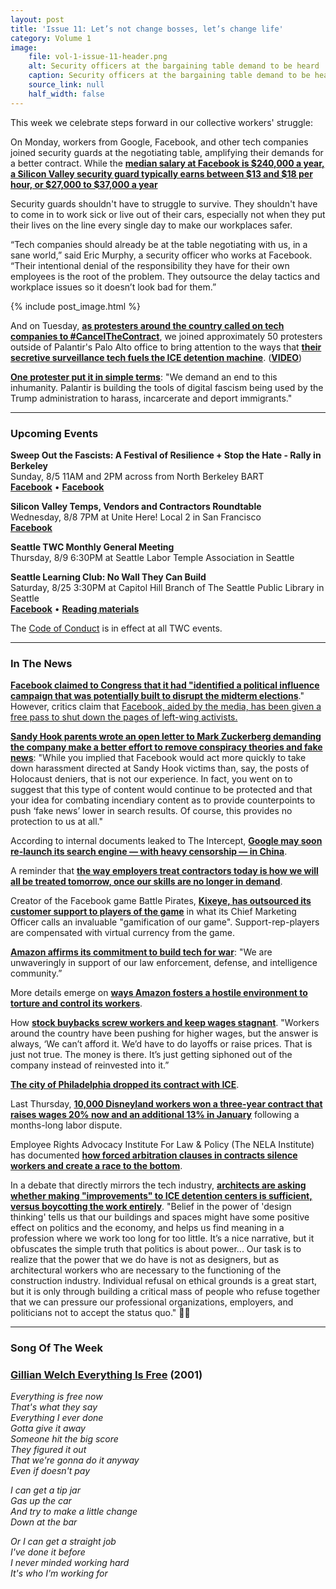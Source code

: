 ```yaml
---
layout: post
title: 'Issue 11: Let’s not change bosses, let’s change life'
category: Volume 1
image:
    file: vol-1-issue-11-header.png
    alt: Security officers at the bargaining table demand to be heard
    caption: Security officers at the bargaining table demand to be heard
    source_link: null
    half_width: false
---
```


<!-- Content imported from: http://eepurl.com/dCT_Fn -->

This week we celebrate steps forward in our collective workers' struggle:

On Monday, workers from Google, Facebook, and other tech companies joined security guards at the negotiating table, amplifying their demands for a better contract. While the **[median salary at Facebook is $240,000 a year, a Silicon Valley security guard typically earns between $13 and $18 per hour, or $27,000 to $37,000 a year](https://gizmodo.com/google-and-facebooks-security-guards-are-fighting-to-ea-1826104897)**

<!--excerpt-->
  
Security guards shouldn't have to struggle to survive. They shouldn't have to come in to work sick or live out of their cars, especially not when they put their lives on the line every single day to make our workplaces safer.  
  
“Tech companies should already be at the table negotiating with us, in a sane world,” said Eric Murphy, a security officer who works at Facebook. “Their intentional denial of the responsibility they have for their own employees is the root of the problem. They outsource the delay tactics and workplace issues so it doesn’t look bad for them.”  

{% include post_image.html %}
  
And on Tuesday, **[as protesters around the country called on tech companies to #CancelTheContract](https://gizmodo.com/six-arrested-at-amazon-store-amid-anti-ice-protest-in-n-1828014359)**, we joined approximately 50 protesters outside of Palantir's Palo Alto office to bring attention to the ways that **[their secretive surveillance tech fuels the ICE detention machine](https://www.buzzfeednews.com/article/carolineodonovan/palantir-ice-contract-protest)**. (**[VIDEO](http://abc7news.com/politics/palo-alto-ice-contractor-targeted-for-protest/3857029/)**)  
  
**[One protester put it in simple terms](https://www.indybay.org/newsitems/2018/07/31/18816673.php)**: "We demand an end to this inhumanity. Palantir is building the tools of digital fascism being used by the Trump administration to harass, incarcerate and deport immigrants."

***

###  Upcoming Events

 **Sweep Out the Fascists: A Festival of Resilience + Stop the Hate - Rally in Berkeley**  
Sunday, 8/5 11AM and 2PM across from North Berkeley BART  
[**Facebook**](https://www.facebook.com/events/667654553588783) • [**Facebook**](https://www.facebook.com/events/1193345020823371/)  
  
**Silicon Valley Temps, Vendors and Contractors Roundtable**  
Wednesday, 8/8 7PM at Unite Here! Local 2 in San Francisco  
**[Facebook](https://www.facebook.com/events/244485083041915/)&nbsp;**  
  
**Seattle TWC Monthly General Meeting**  
Thursday, 8/9 6:30PM at Seattle Labor Temple Association in Seattle&nbsp;  
  
**Seattle Learning Club: No Wall They Can Build**  
Saturday, 8/25 3:30PM at Capitol Hill Branch of The Seattle Public Library in Seattle  
[**Facebook**](https://www.facebook.com/events/674857036220181/) • [**Reading materials**](https://l.facebook.com/l.php?u=https%3A%2F%2Fsites.google.com%2Fview%2Ftech-workers-coalition%2Ftopics%2Fno-wall-they-can-build&h=AT3DinMrRt9C2n8U1sDCBNSN75DNyPzjfTiOzPbfAx9aW2oIOOgag1cWyV5qOsiN0oXYpqLox7lSy7S0IRkIfsZ-n90xxvJth5Yhix1yB0UwCbPSAfqW7N-tVY7YFwVDAF_rEXY)  

The [Code of Conduct](https://techworkerscoalition.org/community-guide/) is in effect at all TWC events.

***

###  In The News

[**Facebook claimed to Congress that it had "identified a political influence campaign that was potentially built to disrupt the midterm elections**](https://www.nytimes.com/2018/07/31/us/politics/facebook-political-campaign-midterms.html)." However, critics claim that [Facebook, aided by the media, has been given a free pass to shut down the pages of left-wing activists.](http://inthesetimes.com/article/21352/facebook_russia_antifascist-organizing-activism-media-donald-trump)  
  
[**Sandy Hook parents wrote an open letter to Mark Zuckerberg demanding the company make a better effort to remove conspiracy theories and fake news**](https://www.indy100.com/article/sandy-hook-parents-facebook-mark-zuckerberg-shooting-open-letter-8464491):&nbsp;"While you implied that Facebook would act more quickly to take down harassment directed at Sandy Hook victims than, say, the posts of Holocaust deniers, that is not our experience. In fact, you went on to suggest that this type of content would continue to be protected and that your idea for combating incendiary content as to provide counterpoints to push ‘fake news’ lower in search results. Of course, this provides no protection to us at all."  
  
According to internal documents leaked to The Intercept, [**Google may soon re-launch its search engine — with heavy censorship — in China**](https://theintercept.com/2018/08/01/google-china-search-engine-censorship/).  
  
A reminder that [**the way employers treat contractors today is how we will all be treated tomorrow, once our skills are no longer in demand**](https://notesfrombelow.org/article/organising-silicon-valleys-shadow-workforce).  
  
Creator of the Facebook game Battle Pirates, [**Kixeye, has outsourced its customer support to players of the game**](https://venturebeat.com/2018/07/27/kixeye-enlists-players-to-provide-customer-support-for-battle-pirates/?utm_content=bufferad6cf&utm_medium=social&utm_source=twitter.com&utm_campaign=buffer) in what its Chief Marketing Officer calls an invaluable "gamification of our game". Support-rep-players are compensated with virtual currency from the game.  
  
[**Amazon affirms its commitment to build tech for war**](https://theintercept.com/2018/07/30/amazon-facial-recognition-police-military/): "We are unwaveringly in support of our law enforcement, defense, and intelligence community.”  
  
More details emerge on [**ways Amazon fosters a hostile environment to torture and control its workers**](https://www.vanityfair.com/news/2016/03/amazon-warehouse-theft).  
  
How [**stock buybacks screw workers and keep wages stagnant**](https://www.theatlantic.com/business/archive/2018/07/are-stock-buybacks-starving-the-economy/566387/?utm_source=twb). "Workers around the country have been pushing for higher wages, but the answer is always, ‘We can’t afford it. We’d have to do layoffs or raise prices. That is just not true. The money is there. It’s just getting siphoned out of the company instead of reinvested into it.”  
  
[**The city of Philadelphia dropped its contract with ICE**](http://www.philly.com/philly/news/ice-immigration-data-philadelphia-pars-contract-jim-kenney-protest-20180727.html).  
  
Last Thursday, [**10,000 Disneyland workers won a three-year contract that raises wages 20% now&nbsp;and an additional 13% in January**](http://www.latimes.com/business/la-fi-disney-contract-vote-20180726-story.html) following a months-long labor dispute.&nbsp;  
  
Employee Rights Advocacy Institute For Law & Policy (The NELA Institute) has documented [**how forced arbitration clauses in contracts silence workers and create a race to the bottom**](http://employeerightsadvocacy.org/wp-content/uploads/2018/08/NELA-Institute-Report_Forced-Arbitration_A-Race-To-The-Bottom.pdf).  
  
In a debate that directly mirrors the tech industry, [**architects are asking whether making "improvements" to ICE detention centers is sufficient, versus boycotting the work entirely**](https://www.citylab.com/design/2018/07/should-designers-try-to-reform-immigrant-detention/565439/).&nbsp;"Belief in the power of 'design thinking' tells us that our buildings and spaces might have some positive effect on politics and the economy, and helps us find meaning in a profession where we work too long for too little. It’s a nice narrative, but it obfuscates the simple truth that politics is about power... Our task is to realize that the power that we do have is not as designers, but as architectural workers who are necessary to the functioning of the construction industry. Individual refusal on ethical grounds is a great start, but it is only through building a critical mass of people who refuse together that we can pressure our professional organizations, employers, and politicians not to accept the status quo." ✊🏾 

***

### Song Of The Week

### **[Gillian Welch Everything Is Free](https://www.youtube.com/watch?v=uePsL2ulb3M)&nbsp;(2001)**
  
_Everything is free now_<br/>
_That's what they say_<br/>
_Everything I ever done_<br/>
_Gotta give it away_<br/>
_Someone hit the big score_<br/>
_They figured it out_<br/>
_That we're gonna do it anyway_<br/>
_Even if doesn't pay_<br/>

_I can get a tip jar_<br/>
_Gas up the car_<br/>
_And try to make a little change_<br/>
_Down at the bar_<br/>

_Or I can get a straight job_<br/>
_I've done it before_<br/>
_I never minded working hard_<br/>
_It's who I'm working for_<br/>
